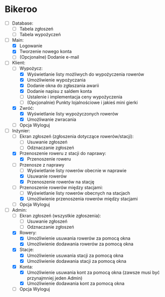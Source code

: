 # Bikeroo
- [ ] Database:
  - [ ] Tabela zgłoszeń
  - [ ] Tabela wypożyczeń
- [ ] Main:
  - [x] Logowanie
  - [x] Tworzenie nowego konta
  - [ ] (Opcjonalne) Dodanie e-mail
- [ ] Klient:
  - [ ] Wypożycz:
    - [x] Wyświetlanie listy możliwych do wypożyczenia rowerów
    - [x] Umożliwienie wypożyczania
    - [x] Dodanie okna do zgłaszania awarii
    - [x] Dodanie napisu z saldem konta
    - [ ] Ustalenie i implementacja ceny wypożyczenia
    - [ ] (Opcjonalnie) Punkty lojalnościowe i jakieś mini gierki
  - [x] Zwróć:
    - [x] Wyświetlanie listy wypożyczonych rowerów
    - [x] Umożliwanie zwracania
  - [ ] Opcja Wyloguj
- [ ] Inżynier:
  - [ ] Ekran zgłoszeń (zgłoszenia dotyczące rowerów/stacji):
    - [ ] Usuwanie zgłoszeń
    - [ ] Odznaczanie zgłoszeń
  - [x] Przenoszenie roweru z stacji do naprawy:
    - [x] Przenoszenie roweru
  - [ ] Przenosze z naprawy
    - [ ] Wyświetlanie listy rowerów obecnie w naprawie
    - [x] Usuwanie rowerów
    - [x] Przenoszenie rowerów na stację
  - [ ] Przenoszenie rowerów między stacjami:
    - [ ] Wyświetlanie listy rowerów obecnych na stacjach
    - [x] Umożliwienie przenoszenia rowerów między stacjami
  - [ ] Opcja Wyloguj
- [ ] Admin:
  - [ ] Ekran zgłoszeń (wszystkie zgłoszenia):
    - [ ] Usuwanie zgłoszeń
    - [ ] Odznaczanie zgłoszeń
  - [x] Rowery:
    - [x] Umożliwienie usuwania rowerów za pomocą okna
    - [x] Umożliwienie dodawania rowerów za pomocą okna
  - [x] Stacje:
    - [x] Umożliwienie usuwania stacji za pomocą okna
    - [x] Umożliwienie dodawania stacji za pomocą okna
  - [x] Konta:
    - [x] Umożliwienie usuwania kont za pomocą okna (zawsze musi być przynajmniej jeden Admin)
    - [x] Umożliwienie dodawania kont za pomocą okna
  - [ ] Opcja Wyloguj
